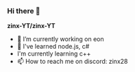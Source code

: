 ### Hi there 👋

**zinx-YT/zinx-YT**

- 🔭 I’m currently working on eon
- 🌱 I've learned node.js, c#
- I'm currently learning c++
- 📫 How to reach me on discord: zinx28
